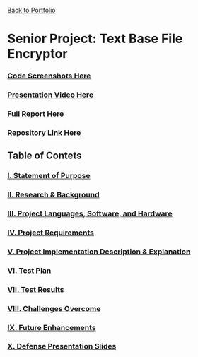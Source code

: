 [Back to Portfolio](./)

Senior Project: Text Base File Encryptor
===============

### [Code Screenshots Here](https://github.com/trevorabel/trevorabel.github.io/blob/master/implementationDesignExplanation.md#code-screenshots)

### [Presentation Video Here](https://youtu.be/W2AUN4eaBvE)

### [Full Report Here](fullReport.md)

### [Repository Link Here](https://github.com/trevorabel/seniorproject)

Table of Contets
----------------
### [I. Statement of Purpose](sop.md)
### [II. Research & Background](researchBackground.md)
### [III. Project Languages, Software, and Hardware](languagesSoftwareHardware.md)
### [IV. Project Requirements](projectRequirements.md)
### [V. Project Implementation Description & Explanation](implementationDesignExplanation.md)
### [VI. Test Plan](testPlan.md)
### [VII. Test Results](testResults.md)
### [VIII. Challenges Overcome](challengesOvercome.md)
### [IX. Future Enhancements](futureEnhancements.md)
### [X. Defense Presentation Slides](defensePresentationSlides.md)
